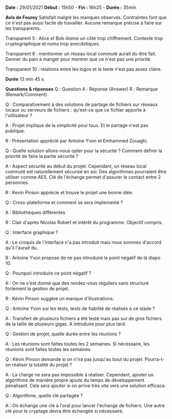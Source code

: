 **Date :** 29/01/2021
**Début :** 15h50 - **Fin :** 16h25 - **Durée :** 35min

**Avis de Fourey**
Satisfait malgré les manques observés.
Contraintes font que ce n'est pas aussi facile de travailler.
Aucune remarque précise à faire sur les transparents.

Transparent 5 : Alice et Bob donne un côté trop chiffrement.
Contexte trop cryptographique et noms trop anecdotiques.

Transparent 8 : mentionner un réseau local commuté aurait du être fait.
Donner du pain à manger pour montrer que ce n'est pas une priorité.

Transparent 10 : relations entre les logos et le texte n'est pas assez
claire.

**Durée**
13 min 45 s

**Questions & réponses**
Q : Question
A : Réponse (Answer)
R : Remarque (Remark/Comment)

Q : Comparativement à des solutions de partage de fichiers sur réseaux
locaux ou serveurs de fichiers : qu'est-ce que ce fichier apporte à
l'utilisateur ?

A : Projet implique de la simplicité pour tous. Et le partage n'est pas
publique.

R : Présentation apprécié par Antoine Yvon et Emhammed Zouaghi.

Q : Quelle solution allons-nous opter pour la sécurité ? Comment définir
la priorité de faire la partie sécurité ?

A : Aspect sécurité au début du projet. Cependant, un réseau local commuté
est naturellement sécurisé en soi. Des algorithmes pourraient être utiliser
comme AES. Clé de l'échange permet d'assurer le contact entre 2 personnes.

R : Kevin Pinson apprécie et trouve le projet une bonne idée.

Q : Cross-plateforme et comment se sera implementé ?

A : Bibliothèques différentes

R : Clair d'après Nicolas Robert et intérêt du programme. Objectif compris.

Q : Interface graphique ?

A : Le croquis de l'interface n'a pas introduit mais nous sommes d'accord
qu'il l'aurait du.

R : Antoine Yvon propose de ne pas introduire le point négatif de la diapo
10.

Q : Pourquoi introduire ce point négatif ?

A : On ne s'est donné que des rendez-vous réguliers sans structuré fortement
la gestion de projet.

R : Kévin Pinson suggère un manque d'illustrations.

Q : Antoine Yvon sur les tests, tests de fiabilité de réalisés à ce stade ?

A : Transfert de plusieurs fichiers a été testé mais pas sur de gros
fichiers de la taille de plusieurs gigas. A introduire pour plus tard.

Q : Gestion de projet, quelle durée entre les réunions ?

A : Les réunions sont faites toutes les 2 semaines.
Si nécessaire, les réunions sont faites toutes les semaines.

Q : Kévin Pinson demande si on n'ira pas jusqu'au bout du projet.
Pourra-t-on réaliser la totalité du projet ?

A : La charge ne sera pas impossible à réaliser. Cependant, ajouter un
algorithme de manière propre ajoute du temps de développement pénalisant.
Cela sera ajouter si on arrive très vite vers une solution efficace.

Q : Algorithme, quelle clé partagée ?

A : On échange une clé à l'oral pour lancer l'échange de fichiers.
Une autre clé pour le cryptage devra être échangée si nécessaire.